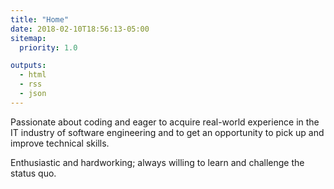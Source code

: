```yaml
---
title: "Home"
date: 2018-02-10T18:56:13-05:00
sitemap:
  priority: 1.0

outputs:
  - html
  - rss
  - json
---
```


Passionate about coding and eager to acquire real-world experience in the IT industry of software engineering and to get an opportunity to pick up and improve technical skills.

Enthusiastic and hardworking; always willing to learn and challenge the status quo.

